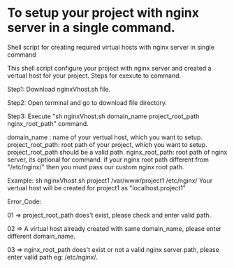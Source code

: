 # To setup your project with nginx server in a single command.

Shell script for creating required virtual hosts with nginx server in single command

This shell script configure your project with nginx server and created a vertual host for your project.
Steps for exexute to command.

Step1: Download nginxVhost.sh file.

Step2: Open terminal and go to download file directory.

Step3: Execute  "sh nginxVhost.sh domain_name project_root_path nginx_root_path" command.

domain_name : name of your vertual host, which you want to setup.
project_root_path: root path of your project, which you want to setup. project_root_path should be a valid path.
nginx_root_path: root path of nginx server, its optional for command. if your nginx root path different from "/etc/nginx/" then you must pass our custom nginx root path.

Example: sh nginxVhost.sh project1 /var/www/project1 /etc/nginx/
Your vertual host will be created for project1 as  "localhost.project1"

Error_Code:

01 => project_root_path does't exist, please check and enter valid path.

02 => A virtual host already created with same domain_name, please enter different domain_name.

03 => nginx_root_path does't exist or not a valid nginx server path, please enter valid path eg: /etc/nginx/.

